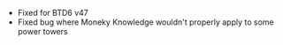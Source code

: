 - Fixed for BTD6 v47
- Fixed bug where Moneky Knowledge wouldn't properly apply to some power towers